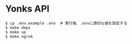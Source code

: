 # Yonks API

```
$ cp .env.example .env  # 実行後、.envに適切な値を設定する
$ make deps
$ make up
$ make ngrok
```
